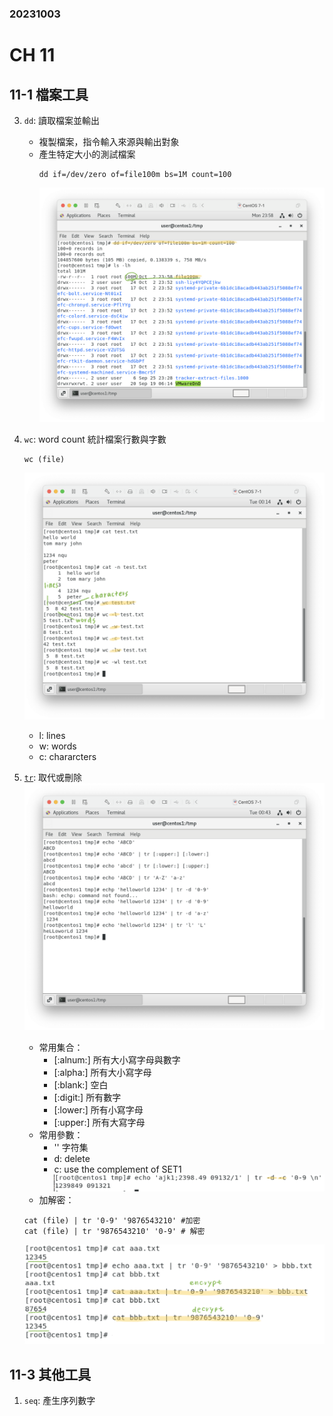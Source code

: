 ### 20231003
# CH 11
## 11-1 檔案工具
3. `dd`: 讀取檔案並輸出
    - 複製檔案，指令輸入來源與輸出對象
    - 產生特定大小的測試檔案
        ```
        dd if=/dev/zero of=file100m bs=1M count=100
        ```
        ![img10](img/10.png)

4. `wc`: word count 統計檔案行數與字數
    ```
    wc (file)
    ```
    ![img11](img/11.png)
    - l: lines
    - w: words
    - c: chararcters
5. [`tr`](https://wangchujiang.com/linux-command/c/tr.html): 取代或刪除
    ![img12](img/12.png)
    - 常用集合：
        - [:alnum:] 所有大小寫字母與數字
        - [:alpha:] 所有大小寫字母
        - [:blank:] 空白
        - [:digit:] 所有數字
        - [:lower:] 所有小寫字母
        - [:upper:] 所有大寫字母
    - 常用參數：
        - '' 字符集
        - d: delete
        - c: use the complement of SET1
            ![img13](img/13.png)
    - 加解密：
    ```
    cat (file) | tr '0-9' '9876543210' #加密
    cat (file) | tr '9876543210' '0-9' # 解密
    ```
    ![img15](img/15.png)

## 11-3 其他工具
1. `seq`: 產生序列數字